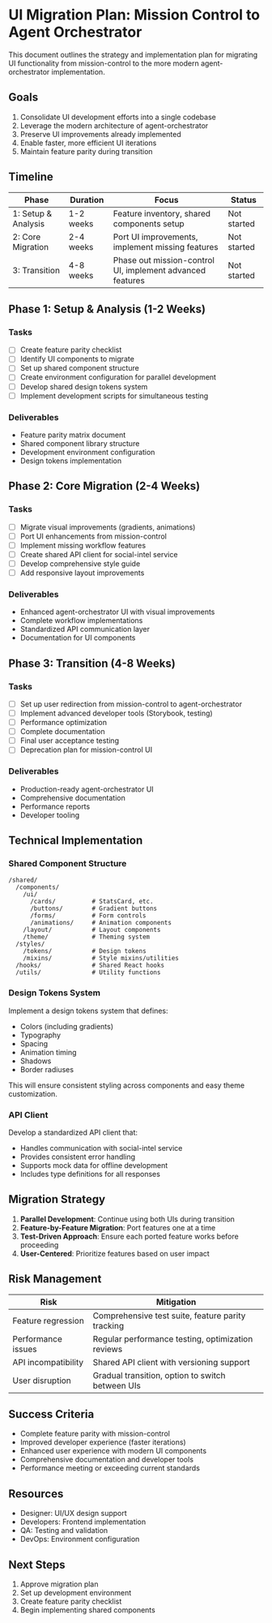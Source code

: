 # UI Migration Plan: Mission Control to Agent Orchestrator

This document outlines the strategy and implementation plan for migrating UI functionality from mission-control to the more modern agent-orchestrator implementation.

## Goals

1. Consolidate UI development efforts into a single codebase
2. Leverage the modern architecture of agent-orchestrator
3. Preserve UI improvements already implemented
4. Enable faster, more efficient UI iterations
5. Maintain feature parity during transition

## Timeline

| Phase | Duration | Focus | Status |
|-------|----------|-------|--------|
| 1: Setup & Analysis | 1-2 weeks | Feature inventory, shared components setup | Not started |
| 2: Core Migration | 2-4 weeks | Port UI improvements, implement missing features | Not started |
| 3: Transition | 4-8 weeks | Phase out mission-control UI, implement advanced features | Not started |

## Phase 1: Setup & Analysis (1-2 Weeks)

### Tasks

- [ ] Create feature parity checklist
- [ ] Identify UI components to migrate
- [ ] Set up shared component structure
- [ ] Create environment configuration for parallel development
- [ ] Develop shared design tokens system
- [ ] Implement development scripts for simultaneous testing

### Deliverables

- Feature parity matrix document
- Shared component library structure
- Development environment configuration
- Design tokens implementation

## Phase 2: Core Migration (2-4 Weeks)

### Tasks

- [ ] Migrate visual improvements (gradients, animations)
- [ ] Port UI enhancements from mission-control
- [ ] Implement missing workflow features
- [ ] Create shared API client for social-intel service
- [ ] Develop comprehensive style guide
- [ ] Add responsive layout improvements

### Deliverables

- Enhanced agent-orchestrator UI with visual improvements
- Complete workflow implementations
- Standardized API communication layer
- Documentation for UI components

## Phase 3: Transition (4-8 Weeks)

### Tasks

- [ ] Set up user redirection from mission-control to agent-orchestrator
- [ ] Implement advanced developer tools (Storybook, testing)
- [ ] Performance optimization
- [ ] Complete documentation
- [ ] Final user acceptance testing
- [ ] Deprecation plan for mission-control UI

### Deliverables

- Production-ready agent-orchestrator UI
- Comprehensive documentation
- Performance reports
- Developer tooling

## Technical Implementation

### Shared Component Structure

```
/shared/
  /components/
    /ui/
      /cards/          # StatsCard, etc.
      /buttons/        # Gradient buttons
      /forms/          # Form controls
      /animations/     # Animation components
    /layout/           # Layout components
    /theme/            # Theming system
  /styles/
    /tokens/           # Design tokens
    /mixins/           # Style mixins/utilities
  /hooks/              # Shared React hooks
  /utils/              # Utility functions
```

### Design Tokens System

Implement a design tokens system that defines:
- Colors (including gradients)
- Typography
- Spacing
- Animation timing
- Shadows
- Border radiuses

This will ensure consistent styling across components and easy theme customization.

### API Client

Develop a standardized API client that:
- Handles communication with social-intel service
- Provides consistent error handling
- Supports mock data for offline development
- Includes type definitions for all responses

## Migration Strategy

1. **Parallel Development**: Continue using both UIs during transition
2. **Feature-by-Feature Migration**: Port features one at a time
3. **Test-Driven Approach**: Ensure each ported feature works before proceeding
4. **User-Centered**: Prioritize features based on user impact

## Risk Management

| Risk | Mitigation |
|------|------------|
| Feature regression | Comprehensive test suite, feature parity tracking |
| Performance issues | Regular performance testing, optimization reviews |
| API incompatibility | Shared API client with versioning support |
| User disruption | Gradual transition, option to switch between UIs |

## Success Criteria

- Complete feature parity with mission-control
- Improved developer experience (faster iterations)
- Enhanced user experience with modern UI components
- Comprehensive documentation and developer tools
- Performance meeting or exceeding current standards

## Resources

- Designer: UI/UX design support
- Developers: Frontend implementation
- QA: Testing and validation
- DevOps: Environment configuration

## Next Steps

1. Approve migration plan
2. Set up development environment
3. Create feature parity checklist
4. Begin implementing shared components
